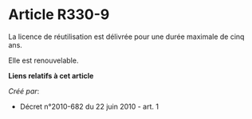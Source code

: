 # Article R330-9

La licence de réutilisation est délivrée pour une durée maximale de cinq ans. 

Elle est renouvelable.

**Liens relatifs à cet article**

_Créé par_:

  - Décret n°2010-682 du 22 juin 2010 - art. 1
